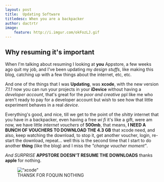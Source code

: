 ```yaml
---
layout: post
title:  Updating Software
titledesc: When you are a backpacker
author: dactrtr
image:
    feature: http://i.imgur.com/okFozLJ.gif
---
```


## Why resuming it's important 
 When I'm talking about resuming I looking at **you** Appstore, a few weeks ago quit my job, and I've been updating my *design stuffs*, like making this blog, catching up with a few things about the internet, etc, etc.
 
 And one of the things that I was **Updating**, was **xcode**, with the new version *7.1.1* now you can run your projects in your **iDevice** without having a *developer account*, that's great for the *poor and creative* ppl like me who aren't ready to pay for a developer account but wish to see how that little experiment behaves in a real *device*.
 
 Everything's good, and nice, till we get to the point of the *shitty* internet that you have in a backpacker, even having a free *wi fi* it's like a gift, were am now, we have little *internet vouchers* of **500mb**, that means, **I NEED A BUNCH OF VOUCHERS TO DOWNLOAD THE 4.3 GB** that xcode need, and also, keep watching the download, to stop it, get another voucher, login, re-start the download, repeat... well this is the second time that I start to do another **thing** (like the blog) and I miss the *"change voucher moment"*.
 
 *And SURPRISE* **APPSTORE DOESN'T RESUME THE DOWNLOADS** thanks **apple** for nothing.
 
 
 <figure class="figimg">
   <img src="http://i.giphy.com/2kg7125KFEMyQ.gif" alt=“xcode”>
<figcaption>
THANSK FOR FOQUIN NOTHING
</figcaption>
</figure>